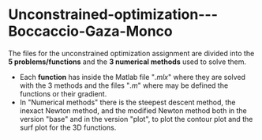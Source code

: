 # Unconstrained-optimization---Boccaccio-Gaza-Monco
The files for the unconstrained optimization assignment are divided into the **5 problems/functions** and the **3 numerical methods** used to solve them. 
- Each **function** has inside the Matlab file "*.mlx*" where they are solved with the 3 methods and the files "*.m*" where may be defined the functions or their gradient.
- In "Numerical methods" there is the steepest descent method, the inexact Newton method, and the modified Newton method both in the version "base" and in the version "plot", to plot the contour plot and the surf plot for the 3D functions.
